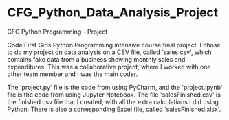 # CFG_Python_Data_Analysis_Project
 CFG Python Programming - Project
 
 Code First Girls Python Programming intensive course final project. I chose to do my project on data analysis on a CSV file, called 'sales.csv', which contains fake data from a business showing monthly sales and expenditures. This was a collaborative project, where I worked with one other team member and I was the main coder. 
 
 The 'project.py' file is the code from using PyCharm, and the 'project.ipynb' file is the code from using Jupyter Notebook. The file 'salesFinished.csv' is the finished csv file that I created, with all the extra calculations I did using Python. There is also a corresponding Excel file, called 'salesFinished.xlsx'.
